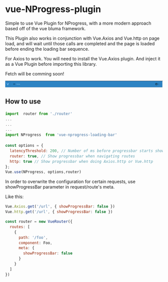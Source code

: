 # vue-NProgress-plugin
Simple to use Vue Plugin for NProgress, with a more modern approach based off of the vue bluma framework.

This Plugin also works in conjunction with Vue.Axios and Vue.http on page load, and will wait until those calls are 
completed and the page is loaded before ending the loading bar sequence.

For Axios to work. You will need to install the Vue.Axios plugin. And inject it as a Vue Plugin before importing this library.

Fetch will be comming soon!

![](example.gif)


## How to use

```js
import  router from './router'
...
...
...
import NProgress  from 'vue-nprogress-loading-bar'

const options = {
  latencyThreshold: 200, // Number of ms before progressbar starts showing
  router: true, // Show progressbar when navigating routes
  http: true // Show progressbar when doing Axios.http or Vue.http
};
Vue.use(NProgress, options,router)
```

In order to overwrite the configuration for certain requests, use showProgressBar parameter in request/route's meta.

Like this:

```js
Vue.Axios.get('/url', { showProgressBar: false })
Vue.http.get('/url', { showProgressBar: false })
```
```js
const router = new VueRouter({
  routes: [
    {
      path: '/foo',
      component: Foo,
      meta: {
        showProgressBar: false
      }
    }
  ]
})
```
